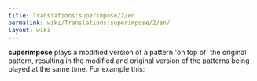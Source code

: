 ```yaml
---
title: Translations:superimpose/2/en
permalink: wiki/Translations:superimpose/2/en/
layout: wiki
---
```


**superimpose** plays a modified version of a pattern 'on top of' the
original pattern, resulting in the modified and original version of the
patterns being played at the same time. For example this:
